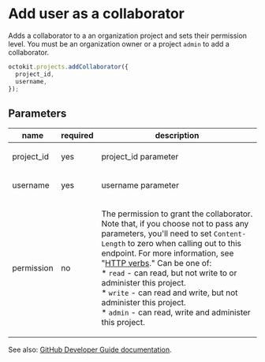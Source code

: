 # Add user as a collaborator

Adds a collaborator to a an organization project and sets their permission level. You must be an organization owner or a project `admin` to add a collaborator.

```js
octokit.projects.addCollaborator({
  project_id,
  username,
});
```

## Parameters

<table>
  <thead>
    <tr>
      <th>name</th>
      <th>required</th>
      <th>description</th>
    </tr>
  </thead>
  <tbody>
    <tr><td>project_id</td><td>yes</td><td>

project_id parameter

</td></tr>
<tr><td>username</td><td>yes</td><td>

username parameter

</td></tr>
<tr><td>permission</td><td>no</td><td>

The permission to grant the collaborator. Note that, if you choose not to pass any parameters, you'll need to set `Content-Length` to zero when calling out to this endpoint. For more information, see "[HTTP verbs](https://developer.github.com/v3/#http-verbs)." Can be one of:  
\* `read` - can read, but not write to or administer this project.  
\* `write` - can read and write, but not administer this project.  
\* `admin` - can read, write and administer this project.

</td></tr>
  </tbody>
</table>

See also: [GitHub Developer Guide documentation](https://developer.github.com/v3/projects/collaborators/#add-user-as-a-collaborator).
